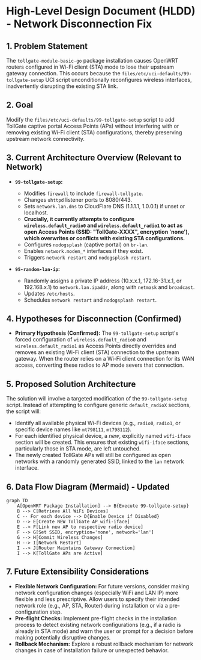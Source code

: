 # High-Level Design Document (HLDD) - Network Disconnection Fix

## 1. Problem Statement
The `tollgate-module-basic-go` package installation causes OpenWRT routers configured in Wi-Fi client (STA) mode to lose their upstream gateway connection. This occurs because the `files/etc/uci-defaults/99-tollgate-setup` UCI script unconditionally reconfigures wireless interfaces, inadvertently disrupting the existing STA link.

## 2. Goal
Modify the `files/etc/uci-defaults/99-tollgate-setup` script to add TollGate captive portal Access Points (APs) without interfering with or removing existing Wi-Fi client (STA) configurations, thereby preserving upstream network connectivity.

## 3. Current Architecture Overview (Relevant to Network)

*   **`99-tollgate-setup`:**
    *   Modifies `firewall` to include `firewall-tollgate`.
    *   Changes `uhttpd` listener ports to 8080/443.
    *   Sets `network.lan.dns` to CloudFlare DNS (1.1.1.1, 1.0.0.1) if unset or localhost.
    *   **Crucially, it currently attempts to configure `wireless.default_radio0` and `wireless.default_radio1` to act as open Access Points (SSID: "TollGate-XXXX", encryption 'none'), which overwrites or conflicts with existing STA configurations.**
    *   Configures `nodogsplash` (captive portal) on `br-lan`.
    *   Enables `network.modem_*` interfaces if they exist.
    *   Triggers `network restart` and `nodogsplash restart`.

*   **`95-random-lan-ip`:**
    *   Randomly assigns a private IP address (10.x.x.1, 172.16-31.x.1, or 192.168.x.1) to `network.lan.ipaddr`, along with `netmask` and `broadcast`.
    *   Updates `/etc/hosts`.
    *   Schedules `network restart` and `nodogsplash restart`.

## 4. Hypotheses for Disconnection (Confirmed)

*   **Primary Hypothesis (Confirmed):** The `99-tollgate-setup` script's forced configuration of `wireless.default_radio0` and `wireless.default_radio1` as Access Points directly overrides and removes an existing Wi-Fi client (STA) connection to the upstream gateway. When the router relies on a Wi-Fi client connection for its WAN access, converting these radios to AP mode severs that connection.

## 5. Proposed Solution Architecture
The solution will involve a targeted modification of the `99-tollgate-setup` script. Instead of attempting to configure generic `default_radioX` sections, the script will:
*   Identify all available physical Wi-Fi devices (e.g., `radio0`, `radio1`, or specific device names like `mt798111`, `mt798112`).
*   For each identified physical device, a *new*, explicitly named `wifi-iface` section will be created. This ensures that existing `wifi-iface` sections, particularly those in STA mode, are left untouched.
*   The newly created TollGate APs will still be configured as open networks with a randomly generated SSID, linked to the `lan` network interface.

## 6. Data Flow Diagram (Mermaid) - Updated

```mermaid
graph TD
    A[OpenWRT Package Installation] --> B{Execute 99-tollgate-setup}
    B --> C[Retrieve All WiFi Devices]
    C -- For each device --> D{Enable Device if Disabled}
    D --> E[Create NEW TollGate AP wifi-iface]
    E --> F[Link new AP to respective radio device]
    F --> G[Set SSID, encryption='none', network='lan']
    G --> H[Commit Wireless Changes]
    H --> I[Network Restart]
    I --> J[Router Maintains Gateway Connection]
    I --> K[TollGate APs are Active]
```

## 7. Future Extensibility Considerations

*   **Flexible Network Configuration:** For future versions, consider making network configuration changes (especially WiFi and LAN IP) more flexible and less prescriptive. Allow users to specify their intended network role (e.g., AP, STA, Router) during installation or via a pre-configuration step.
*   **Pre-flight Checks:** Implement pre-flight checks in the installation process to detect existing network configurations (e.g., if a radio is already in STA mode) and warn the user or prompt for a decision before making potentially disruptive changes.
*   **Rollback Mechanism:** Explore a robust rollback mechanism for network changes in case of installation failure or unexpected behavior.